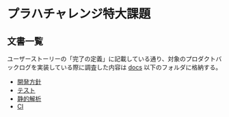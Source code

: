 # プラハチャレンジ特大課題

<!-- START doctoc -->
<!-- END doctoc -->

## 文書一覧

ユーザーストーリーの「完了の定義」に記載している通り、対象のプロダクトバックログを実装している際に調査した内容は [docs](docs) 以下のフォルダに格納する。

- [開発方針](docs/DEVELOPMENT.md)
- [テスト](docs/TESTING.md)
- [静的解析](docs/LINTER.md)
- [CI](docs/GITHUB_ACTIONS.md)
